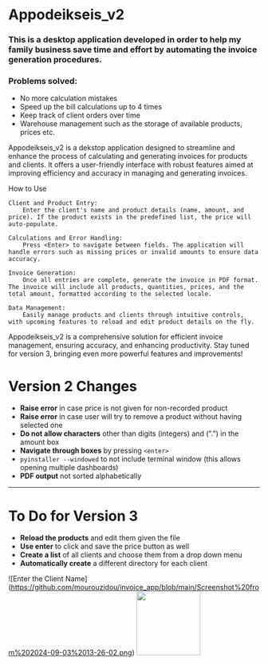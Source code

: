# Appodeikseis_v2 
### This is a desktop application developed in order to help my family business save time and effort by automating the invoice generation procedures. 
### Problems solved:
* No more calculation mistakes
* Speed up the bill calculations up to 4 times
* Keep track of client orders over time
* Warehouse management such as the storage of available products, prices etc.

Appodeikseis_v2 is a dekstop application designed to streamline and enhance the process of calculating and generating invoices for products and clients. It offers a user-friendly interface with robust features aimed at improving efficiency and accuracy in managing and generating invoices.


How to Use

    Client and Product Entry:
        Enter the client's name and product details (name, amount, and price). If the product exists in the predefined list, the price will auto-populate.

    Calculations and Error Handling:
        Press <Enter> to navigate between fields. The application will handle errors such as missing prices or invalid amounts to ensure data accuracy.

    Invoice Generation:
        Once all entries are complete, generate the invoice in PDF format. The invoice will include all products, quantities, prices, and the total amount, formatted according to the selected locale.

    Data Management:
        Easily manage products and clients through intuitive controls, with upcoming features to reload and edit product details on the fly.

Appodeikseis_v2 is a comprehensive solution for efficient invoice management, ensuring accuracy, and enhancing productivity. Stay tuned for version 3, bringing even more powerful features and improvements!


# Version 2 Changes

- **Raise error** in case price is not given for non-recorded product
- **Raise error** in case user will try to remove a product without having selected one
- **Do not allow characters** other than digits (integers) and (".") in the amount box
- **Navigate through boxes** by pressing `<enter>`
- `pyinstaller --windowed` to not include terminal window (this allows opening multiple dashboards)
- **PDF output** not sorted alphabetically

---

# To Do for Version 3

- **Reload the products** and edit them given the file
- **Use enter** to click and save the price button as well 
- **Create a list** of all clients and choose them from a drop down menu
- **Automatically create** a different directory for each client

![Enter the Client Name] (https://github.com/mourouzidou/invoice_app/blob/main/Screenshot%20from%202024-09-03%2013-26-02.png)
<img src="[relative/path/in/repository/to/image.svg" width="128](https://github.com/mourouzidou/invoice_app/blob/main/Screenshot%20from%202024-09-03%2013-26-02.png)"/>

 
